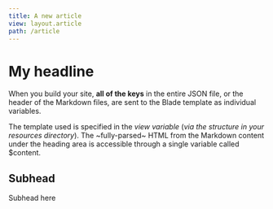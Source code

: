```yaml
---
title: A new article
view: layout.article
path: /article
---
```


# My headline

When you build your site, **all of the keys** in the entire JSON file, or the header of the Markdown files, are sent to the Blade template as individual variables.

The template used is specified in the _view variable_ (*via the structure in your resources directory*). The ~fully-parsed~ HTML from the Markdown content under the heading area is accessible through a single variable called $content.

## Subhead
Subhead here